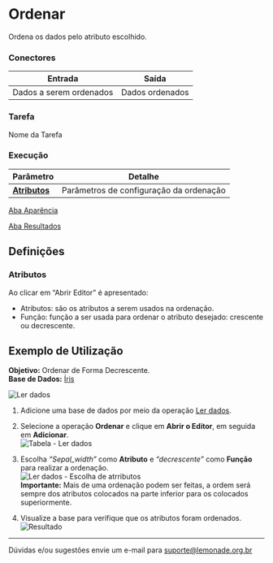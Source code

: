 # Ordenar

Ordena os dados pelo atributo escolhido.

### Conectores
| Entrada | Saída |
| --- | --- |
| Dados a serem ordenados | Dados ordenados |

### Tarefa
Nome da Tarefa

### Execução
| Parâmetro | Detalhe |
| --- | --- |
| **[Atributos]** | Parâmetros de configuração da ordenação |

[Aba Aparência][1]

[Aba Resultados][2]


## Definições
### Atributos
Ao clicar em “Abrir Editor” é apresentado:
- Atributos: são os atributos a serem usados na ordenação.
- Função: função a ser usada para ordenar o atributo desejado: crescente ou decrescente.

## Exemplo de Utilização
**Objetivo:** Ordenar de Forma Decrescente.\
**Base de Dados:** [Íris][3]

![Ler dados](/img/spark/manipulacao_de_dados/coluna_ordenar/image4.png)

1. Adicione uma base de dados por meio da operação [Ler dados][4].

2.  Selecione a operação **Ordenar** e clique em **Abrir o Editor**, em seguida em **Adicionar**.\
	![Tabela - Ler dados](/img/spark/manipulacao_de_dados/coluna_ordenar/image3.png)

3. Escolha *“Sepal_width”* como **Atributo** e *“decrescente”* como **Função** para realizar a ordenação.\
	![Ler dados - Escolha de atrributos](/img/spark/manipulacao_de_dados/coluna_ordenar/image2.png)\
	**Importante:** Mais de uma ordenação podem ser feitas, a ordem será sempre dos atributos colocados na parte inferior para os colocados superiormente. 


4. Visualize a base para verifique que os atributos foram ordenados.\
	![Resultado](/img/spark/manipulacao_de_dados/coluna_ordenar/image1.png)
	
-----

Dúvidas e/ou sugestões envie um e-mail para suporte@lemonade.org.br

[1]: /pt-br/spark/documentacao-geral/documentacao-geral.html#aba-aparencia
[2]: /pt-br/spark/documentacao-geral/documentacao-geral.html#aba-resultados
[3]: /pt-br/spark/base-de-dados/#iris
[4]: /pt-br/spark/entrada-e-saida/ler-dados.html
[Atributos]: #atributos